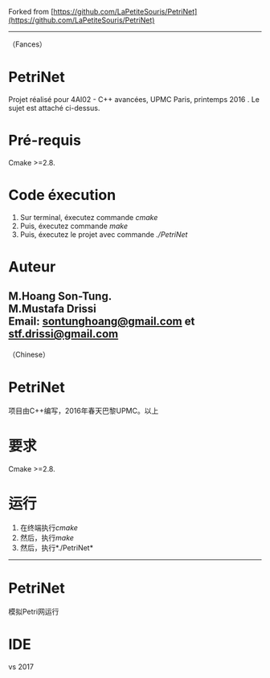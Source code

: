 ﻿Forked from [https://github.com/LaPetiteSouris/PetriNet](https://github.com/LaPetiteSouris/PetriNet)

-----

（Fances）
# PetriNet
Projet réalisé pour 4AI02 - C++ avancées, UPMC Paris, printemps 2016 . Le sujet est attaché ci-dessus.<br/>
# Pré-requis<br/>
Cmake >=2.8. <br/>

# Code éxecution<br/>
1. Sur terminal, éxecutez commande *cmake* <br/>
2. Puis, éxecutez commande *make* <br/>
3. Puis, éxecutez le projet avec commande *./PetriNet* <br/>



# Auteur

M.Hoang Son-Tung.<br/>
M.Mustafa Drissi <br/>
Email: sontunghoang@gmail.com et stf.drissi@gmail.com 
-----
（Chinese）
# PetriNet
项目由C++编写，2016年春天巴黎UPMC。以上

# 要求
Cmake >=2.8.

# 运行
1. 在终端执行*cmake*
2. 然后，执行*make*
3. 然后，执行*./PetriNet*

-----

# PetriNet
模拟Petri网运行

# IDE
vs 2017

